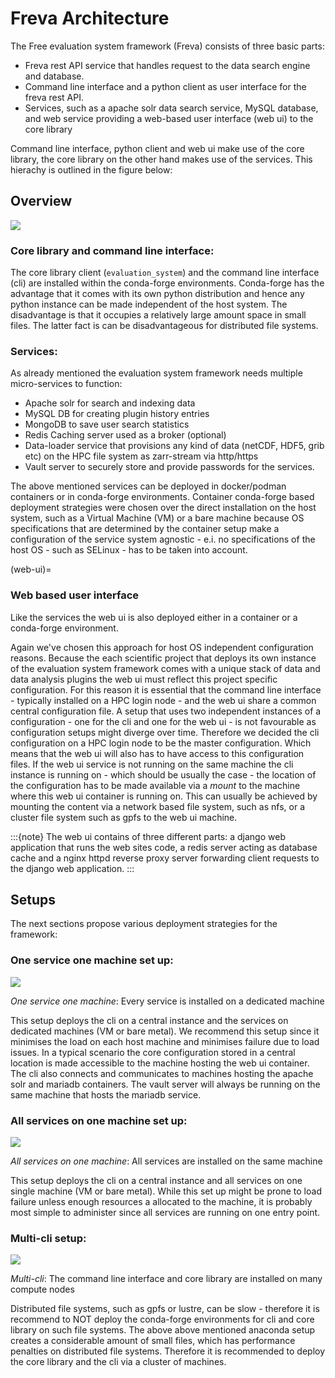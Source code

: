 # Freva Architecture


The Free evaluation system framework (Freva) consists of three basic parts:


- Freva rest API service that handles request to the data search engine and database.
- Command line interface and a python client as user interface for the freva rest API.
- Services, such as a apache solr data search service, MySQL database, and web service providing a web-based user interface (web ui) to the core library

Command line interface, python client and web ui make use of the core library,
the core library on the other hand makes use of the services. This hierachy is outlined in the figure below:

## Overview

![](_static/Concept_Map.png)

### Core library and command line interface:

The core library client (`evaluation_system`) and the command line interface (cli) are
installed within the conda-forge environments. Conda-forge has the advantage
that it comes with its own python distribution and hence any python instance
can be made independent of the host system. The disadvantage is that it
occupies a relatively large amount space in small files.
The latter fact is can be disadvantageous for distributed file systems.

### Services:

As already mentioned the evaluation system framework needs multiple micro-services
to function:

- Apache solr for search and indexing data
- MySQL DB for creating plugin history entries
- MongoDB to save user search statistics
- Redis Caching server used as a broker (optional)
- Data-loader service that provisions any kind of data (netCDF, HDF5, grib etc)
  on the HPC file system as zarr-stream via http/https
- Vault server to securely store and provide passwords for the services.

The above mentioned services can be deployed in docker/podman containers or in
conda-forge environments. Container conda-forge based deployment strategies were
chosen over the direct installation on the host system, such as a Virtual Machine (VM)
or a bare machine because OS specifications that are determined by the container
setup make a configuration of the service system agnostic - e.i. no
specifications of the host OS - such as SELinux - has to be taken into account.

(web-ui)=
### Web based user interface

Like the services the web ui is also deployed either in a container or a conda-forge
environment.

Again we've chosen this approach for host OS independent configuration reasons.
Because the each scientific project that deploys its own instance of the
evaluation system framework comes with a unique stack of data and data
analysis plugins the web ui must reflect this project specific configuration.
For this reason it is essential that the command line interface - typically
installed on a HPC login node - and the web ui share a common
central configuration file. A setup that uses two independent instances of a
configuration - one for the cli and one for the web ui - is not favourable as
configuration setups might diverge over time. Therefore we decided the cli
configuration on a HPC login node to be the master configuration. Which means
that the web ui will also has to have access to this configuration files. If
the web ui service is not running on the same machine the cli instance is
running on - which should be usually the case - the location of the configuration
has to be made available via a *mount* to the machine where this web
ui container is running on. This can usually be achieved by mounting the
content via a network based file system, such as nfs, or a cluster file
system such as gpfs to the web ui machine.

:::{note}
The web ui contains of three different parts: a django web
application that runs the web sites code, a redis server acting
as database cache and a nginx httpd reverse proxy server forwarding
client requests to the django web application.
:::

## Setups
The next sections propose various deployment strategies for the framework:

### One service one machine set up:

![](_static/Topography_1.png)

*One service one machine*: Every service is installed on a dedicated machine


This setup deploys the cli on a central instance and the services on dedicated machines (VM or bare metal).
We recommend this setup since it minimises the load on each host machine and minimises failure due to load issues.
In a typical scenario the core configuration stored in a central location is made accessible to the machine hosting the web ui container.
The cli also connects and communicates to machines hosting the apache solr and mariadb containers.
The vault server will always be running on the same machine that hosts the mariadb service.



### All services on one machine set up:
![](_static/Topography_2.png)

*All services on one machine*: All services are installed on the same machine

This setup deploys the cli on a central instance and all services on one single machine
(VM or bare metal). While this set up might be prone to load failure unless
enough resources a allocated to the machine, it is probably most simple
to administer since all services are running on one entry point.


### Multi-cli setup:

![](_static/Topography_3.png)

*Multi-cli*: The command line interface and core library are installed on many compute nodes


Distributed file systems, such as gpfs or lustre, can be slow - therefore
it is recommend to NOT deploy the conda-forge environments for cli and core library on such file systems.
The above above mentioned anaconda setup creates a considerable amount of small
files, which has performance penalties on distributed file systems.
Therefore it is recommended to deploy the core library and the cli via a cluster of machines.
